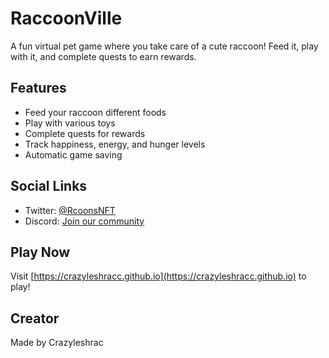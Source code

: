 # RaccoonVille

A fun virtual pet game where you take care of a cute raccoon! Feed it, play with it, and complete quests to earn rewards.

## Features
- Feed your raccoon different foods
- Play with various toys
- Complete quests for rewards
- Track happiness, energy, and hunger levels
- Automatic game saving

## Social Links
- Twitter: [@RcoonsNFT](https://x.com/RcoonsNFT)
- Discord: [Join our community](https://discord.gg/raccoonsnft)

## Play Now
Visit [https://crazyleshracc.github.io](https://crazyleshracc.github.io) to play!

## Creator
Made by Crazyleshrac
